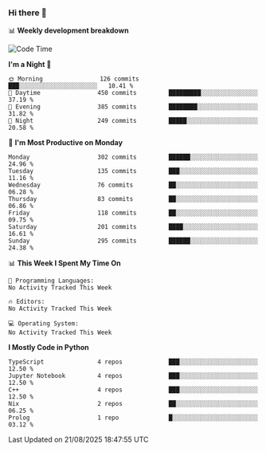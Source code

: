 ### Hi there 👋

📊 **Weekly development breakdown**
<!--START_SECTION:waka-->
![Code Time](http://img.shields.io/badge/Code%20Time-394%20hrs%2055%20mins-blue)

**I'm a Night 🦉** 

```text
🌞 Morning                126 commits         ███░░░░░░░░░░░░░░░░░░░░░░   10.41 % 
🌆 Daytime                450 commits         █████████░░░░░░░░░░░░░░░░   37.19 % 
🌃 Evening                385 commits         ████████░░░░░░░░░░░░░░░░░   31.82 % 
🌙 Night                  249 commits         █████░░░░░░░░░░░░░░░░░░░░   20.58 % 
```
📅 **I'm Most Productive on Monday** 

```text
Monday                   302 commits         ██████░░░░░░░░░░░░░░░░░░░   24.96 % 
Tuesday                  135 commits         ███░░░░░░░░░░░░░░░░░░░░░░   11.16 % 
Wednesday                76 commits          ██░░░░░░░░░░░░░░░░░░░░░░░   06.28 % 
Thursday                 83 commits          ██░░░░░░░░░░░░░░░░░░░░░░░   06.86 % 
Friday                   118 commits         ██░░░░░░░░░░░░░░░░░░░░░░░   09.75 % 
Saturday                 201 commits         ████░░░░░░░░░░░░░░░░░░░░░   16.61 % 
Sunday                   295 commits         ██████░░░░░░░░░░░░░░░░░░░   24.38 % 
```


📊 **This Week I Spent My Time On** 

```text
💬 Programming Languages: 
No Activity Tracked This Week

🔥 Editors: 
No Activity Tracked This Week

💻 Operating System: 
No Activity Tracked This Week
```

**I Mostly Code in Python** 

```text
TypeScript               4 repos             ███░░░░░░░░░░░░░░░░░░░░░░   12.50 % 
Jupyter Notebook         4 repos             ███░░░░░░░░░░░░░░░░░░░░░░   12.50 % 
C++                      4 repos             ███░░░░░░░░░░░░░░░░░░░░░░   12.50 % 
Nix                      2 repos             ██░░░░░░░░░░░░░░░░░░░░░░░   06.25 % 
Prolog                   1 repo              █░░░░░░░░░░░░░░░░░░░░░░░░   03.12 % 
```




 Last Updated on 21/08/2025 18:47:55 UTC
<!--END_SECTION:waka-->
<!--
**R-enanVieira/R-enanVieira** is a ✨ _special_ ✨ repository because its `README.md` (this file) appears on your GitHub profile.

Here are some ideas to get you started:

- 🔭 I’m currently working on ...
- 🌱 I’m currently learning ...
- 👯 I’m looking to collaborate on ...
- 🤔 I’m looking for help with ...
- 💬 Ask me about ...
- 📫 How to reach me: ...
- 😄 Pronouns: ...
- ⚡ Fun fact: ...
-->
